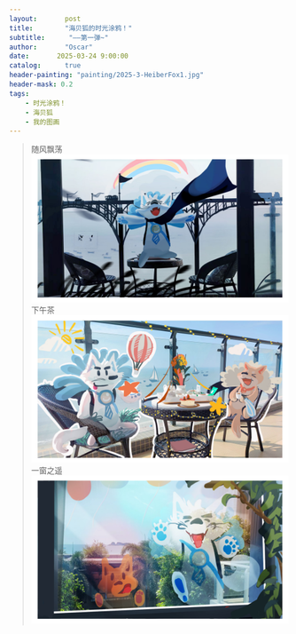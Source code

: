 ```yaml
---
layout:       post
title:        "海贝狐的时光涂鸦！"
subtitle:      "——第一弹~"
author:       "Oscar"
date:       2025-03-24 9:00:00
catalog:      true
header-painting: "painting/2025-3-HeiberFox1.jpg"
header-mask: 0.2
tags:
    - 时光涂鸦！
    - 海贝狐
    - 我的图画
---
```


 >随风飘荡
 ![](/painting/2025-3-HeiberFox1.jpg)
 >下午茶
 ![](/painting/2025-3-HeiberFox3.jpg)
 >一窗之遥
 ![](/painting/2025-3-HeiberFox2.jpg)
